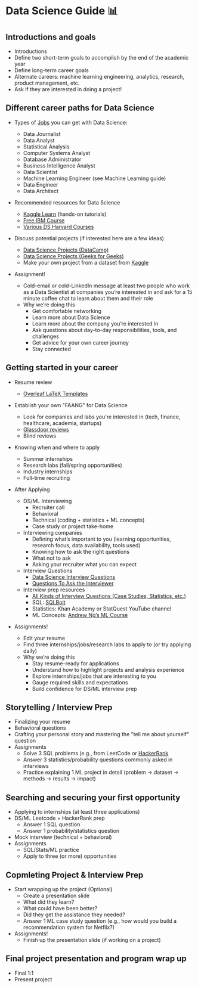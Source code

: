 # Data Science Guide 📊

## Introductions and goals
- Introductions  
- Define two short-term goals to accomplish by the end of the academic year  
- Define long-term career goals  
- Alternate careers: machine learning engineering, analytics, research, product management, etc.  
- Ask if they are interested in doing a project!

## Different career paths for Data Science
- Types of [Jobs](https://www.indeed.com/career-advice/finding-a-job/data-science-career) you can get with Data Science:
  - Data Journalist
  - Data Analyst  
  - Statistical Analysis
  - Computer Systems Analyst
  - Database Administrator
  - Business Intelligence Analyst
  - Data Scientist
  - Machine Learning Engineer (see Machine Learning guide)
  - Data Engineer
  - Data Architect 
- Recommended resources for Data Science
  - [Kaggle Learn](https://www.kaggle.com/learn) (hands-on tutorials)
  - [Free IBM Course](https://skillsbuild.org/students/course-catalog/data-science)
  - [Various DS Harvard Courses](https://skillsbuild.org/students/course-catalog/data-science)

- Discuss potential projects (if interested here are a few ideas)
  - [Data Science Projects (DataCamp)](https://www.datacamp.com/projects?page=1)
  - [Data Science Projects (Geeks for Geeks)](https://www.geeksforgeeks.org/data-science/top-data-science-projects/) 
  - Make your own project from a dataset from [Kaggle](https://www.kaggle.com/datasets) 
- Assignment!  
  - Cold-email or cold-LinkedIn message at least two people who work as a Data Scientist at companies you’re interested in and ask for a 15 minute coffee chat to learn about them and their role  
  - Why we’re doing this
    - Get comfortable networking  
    - Learn more about Data Science  
    - Learn more about the company you’re interested in  
    - Ask questions about day-to-day responsibilities, tools, and challenges  
    - Get advice for your own career journey  
    - Stay connected  

## Getting started in your career
- Resume review
  - [Overleaf LaTeX Templates](https://www.overleaf.com/latex/templates/jakes-resume/syzfjbzwjncs)  
- Establish your own "FAANG" for Data Science
  - Look for companies and labs you're interested in (tech, finance, healthcare, academia, startups)  
  - [Glassdoor reviews](https://www.glassdoor.com/Interview/data-scientist-interview-questions-SRCH_KO0,14.htm) 
  - Blind reviews  
- Knowing when and where to apply
  - Summer internships  
  - Research labs (fall/spring opportunities)  
  - Industry internships  
  - Full-time recruiting  
- After Applying
  - DS/ML Interviewing
    - Recruiter call  
    - Behavioral
    - Technical (coding + statistics + ML concepts)  
    - Case study or project take-home  
  - Interviewing companies
    - Defining what’s important to you (learning opportunities, research focus, data availability, tools used)  
    - Knowing how to ask the right questions  
    - What not to ask  
    - Asking your recruiter what you can expect  
  - Interview Questions
    - [Data Science Interview Questions](https://www.geeksforgeeks.org/data-science/data-science-interview-questions-and-answers/)  
    - [Questions To Ask the Interviewer](https://yangshun.github.io/tech-interview-handbook/questions-to-ask/)  
  - Interview prep resources
    - [All Kinds of Interview Questions (Case Studies, Statistics, etc.)](https://github.com/rbhatia46/Data-Science-Interview-Resources)
    - SQL: [SQLBolt](https://sqlbolt.com/)  
    - Statistics: Khan Academy or StatQuest YouTube channel  
    - ML Concepts: [Andrew Ng’s ML Course](https://www.coursera.org/learn/machine-learning)  

- Assignments!
  - Edit your resume  
  - Find three internships/jobs/research labs to apply to (or try applying daily)
  - Why we’re doing this
    - Stay resume-ready for applications  
    - Understand how to highlight projects and analysis experience  
    - Explore internships/jobs that are interesting to you  
    - Gauge required skills and expectations  
    - Build confidence for DS/ML interview prep  

## Storytelling / Interview Prep
- Finalizing your resume  
- Behavioral questions  
- Crafting your personal story and mastering the "tell me about yourself" question  
- Assignments
  - Solve 3 SQL problems (e.g., from LeetCode or [HackerRank](https://www.hackerrank.com/domains/sql)  
  - Answer 3 statistics/probability questions commonly asked in interviews  
  - Practice explaining 1 ML project in detail (problem → dataset → methods → results → impact)

## Searching and securing your first opportunity
- Applying to internships (at least three applications)  
- DS/ML Leetcode + HackerRank prep
  - Answer 1 SQL question  
  - Answer 1 probability/statistics question  
- Mock interview (technical + behavioral)  
- Assignments
  - SQL/Stats/ML practice  
  - Apply to three (or more) opportunities  

## Copmleting Project & Interview Prep
- Start wrapping up the project (Optional)
  - Create a presentation slide  
  - What did they learn?  
  - What could have been better?  
  - Did they get the assistance they needed?  
  - Answer 1 ML case study question (e.g., how would you build a recommendation system for Netflix?)  
- Assignments!
  - Finish up the presentation slide (if working on a project)  

## Final project presentation and program wrap up
- Final 1:1  
- Present project